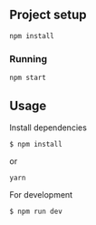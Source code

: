 ## Project setup
```
npm install
```

### Running
```
npm start
```

## Usage

Install dependencies
```
$ npm install
```
or
```
yarn
```

For development
```bash
$ npm run dev
```